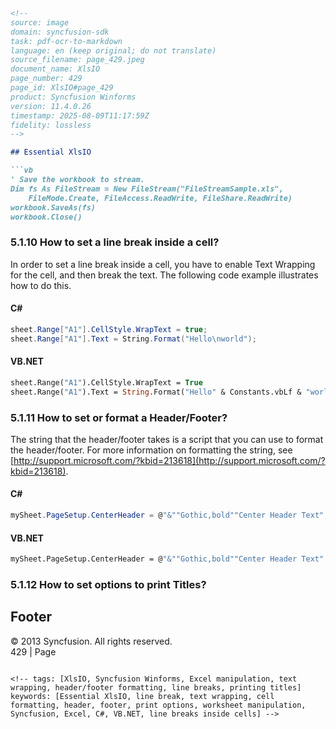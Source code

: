 ```markdown
<!--
source: image
domain: syncfusion-sdk
task: pdf-ocr-to-markdown
language: en (keep original; do not translate)
source_filename: page_429.jpeg
document_name: XlsIO
page_number: 429
page_id: XlsIO#page_429
product: Syncfusion Winforms
version: 11.4.0.26
timestamp: 2025-08-09T11:17:59Z
fidelity: lossless
-->

## Essential XlsIO

```vb
' Save the workbook to stream.
Dim fs As FileStream = New FileStream("FileStreamSample.xls", 
    FileMode.Create, FileAccess.ReadWrite, FileShare.ReadWrite)
workbook.SaveAs(fs)
workbook.Close()
```

### 5.1.10 How to set a line break inside a cell?

In order to set a line break inside a cell, you have to enable Text Wrapping for the cell, and then break the text. The following code example illustrates how to do this.

#### C#

```csharp
sheet.Range["A1"].CellStyle.WrapText = true;
sheet.Range["A1"].Text = String.Format("Hello\nworld");
```

#### VB.NET

```vb
sheet.Range("A1").CellStyle.WrapText = True
sheet.Range("A1").Text = String.Format("Hello" & Constants.vbLf & "world")
```

### 5.1.11 How to set or format a Header/Footer?

The string that the header/footer takes is a script that you can use to format the header/footer. For more information on formatting the string, see [http://support.microsoft.com/?kbid=213618](http://support.microsoft.com/?kbid=213618).

#### C#

```csharp
mySheet.PageSetup.CenterHeader = @"&""Gothic,bold""Center Header Text";
```

#### VB.NET

```vb
mySheet.PageSetup.CenterHeader = @"&""Gothic,bold""Center Header Text"
```

### 5.1.12 How to set options to print Titles?

## Footer
© 2013 Syncfusion. All rights reserved.  
429 | Page
```

<!-- tags: [XlsIO, Syncfusion Winforms, Excel manipulation, text wrapping, header/footer formatting, line breaks, printing titles] keywords: [Essential XlsIO, line break, text wrapping, cell formatting, header, footer, print options, worksheet manipulation, Syncfusion, Excel, C#, VB.NET, line breaks inside cells] -->
```
